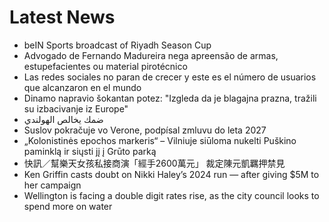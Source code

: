 # Latest News
-  beIN Sports broadcast of Riyadh Season Cup
-  Advogado de Fernando Madureira nega apreensão de armas, estupefacientes ou material pirotécnico
-  Las redes sociales no paran de crecer y este es el número de usuarios que alcanzaron en el mundo
-  Dinamo napravio šokantan potez: "Izgleda da je blagajna prazna, tražili su izbacivanje iz Europe"
-  ضمك يخالص الهولندي
-  Suslov pokračuje vo Verone, podpísal zmluvu do leta 2027
-  „Kolonistinės epochos markeris“ – Vilniuje siūloma nukelti Puškino paminklą ir siųsti jį į Grūto parką
-  快訊／幫樂天女孩私接商演「經手2600萬元」 裁定陳元凱羈押禁見
-  Ken Griffin casts doubt on Nikki Haley’s 2024 run — after giving $5M to her campaign
-  Wellington is facing a double digit rates rise, as the city council looks to spend more on water
